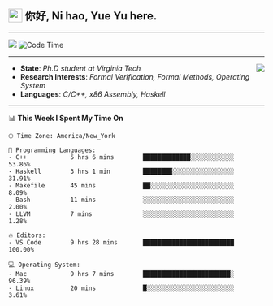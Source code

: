 <h2> <img style="vertical-align: text-bottom;" src=https://slackmojis.com/emojis/13253-yay-frog/download/ width=27> 你好, Ni hao, Yue Yu here. </h2>

---

![](https://visitor-badge.glitch.me/badge?page_id=fishjump.fishjump&amp;left_color=gray&amp;right_color=red) ![Code Time](https://img.shields.io/badge/Code%20Time-163%20hrs%209%20mins-blue)

---

<img align='right' src=https://slackmojis.com/emojis/5264-coding/download> </td>

- **State**: *Ph.D student at Virginia Tech*
- **Research Interests**: *Formal Verification, Formal Methods, Operating System*
- **Languages**: *C/C++, x86 Assembly, Haskell*

---


📊 **This Week I Spent My Time On** 

```text
🕑︎ Time Zone: America/New_York

💬 Programming Languages:
- C++            5 hrs 6 mins        █████████████░░░░░░░░░░░░     53.86%
- Haskell        3 hrs 1 min         ████████░░░░░░░░░░░░░░░░░     31.91%
- Makefile       45 mins             ██░░░░░░░░░░░░░░░░░░░░░░░     8.09%
- Bash           11 mins             ░░░░░░░░░░░░░░░░░░░░░░░░░     2.00%
- LLVM           7 mins              ░░░░░░░░░░░░░░░░░░░░░░░░░     1.28%

🔥 Editors:
- VS Code        9 hrs 28 mins       █████████████████████████     100.00%

💻 Operating System:
- Mac            9 hrs 7 mins        ████████████████████████░     96.39%
- Linux          20 mins             █░░░░░░░░░░░░░░░░░░░░░░░░     3.61%
```

